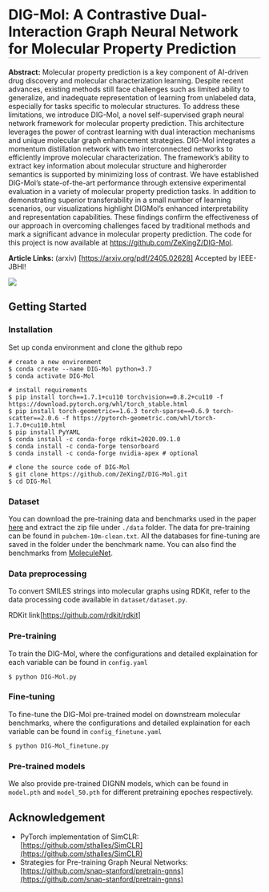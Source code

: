 <h1 style="border-bottom: 2px solid lightgray;">DIG-Mol: A Contrastive Dual-Interaction Graph Neural Network for Molecular Property Prediction</h1>

__Abstract:__ Molecular property prediction is a key component of AI-driven drug discovery and molecular characterization learning. Despite recent advances, existing methods still face challenges such as limited ability to generalize, and inadequate representation of learning from unlabeled data, especially for tasks specific to molecular structures. To address these limitations, we introduce DIG-Mol, a novel self-supervised graph neural network framework for molecular property prediction. This architecture leverages the power of contrast learning with dual interaction mechanisms and unique molecular graph enhancement strategies. DIG-Mol integrates a momentum distillation network with two interconnected networks to efficiently improve molecular characterization. The framework’s ability to extract key information about molecular structure and higherorder semantics is supported by minimizing loss of contrast. We have established DIG-Mol’s state-of-the-art performance through extensive experimental evaluation in a variety of molecular property prediction tasks. In addition to demonstrating superior transferability in a small number of learning scenarios, our visualizations highlight DIGMol’s enhanced interpretability and representation capabilities. These findings confirm the effectiveness of our approach in overcoming challenges faced by traditional methods and mark a significant advance in molecular property prediction. The code for this project is now available at https://github.com/ZeXingZ/DIG-Mol.

__Article Links:__ (arxiv) [https://arxiv.org/pdf/2405.02628] Accepted by IEEE-JBHI!

![](Fig.1.png)

## Getting Started

### Installation

Set up conda environment and clone the github repo

```
# create a new environment
$ conda create --name DIG-Mol python=3.7
$ conda activate DIG-Mol

# install requirements
$ pip install torch==1.7.1+cu110 torchvision==0.8.2+cu110 -f https://download.pytorch.org/whl/torch_stable.html
$ pip install torch-geometric==1.6.3 torch-sparse==0.6.9 torch-scatter==2.0.6 -f https://pytorch-geometric.com/whl/torch-1.7.0+cu110.html
$ pip install PyYAML
$ conda install -c conda-forge rdkit=2020.09.1.0
$ conda install -c conda-forge tensorboard
$ conda install -c conda-forge nvidia-apex # optional

# clone the source code of DIG-Mol
$ git clone https://github.com/ZeXingZ/DIG-Mol.git
$ cd DIG-Mol
```

### Dataset

You can download the pre-training data and benchmarks used in the paper [here](https://drive.google.com/file/d/1aDtN6Qqddwwn2x612kWz9g0xQcuAtzDE/view?usp=sharing) and extract the zip file under `./data` folder. The data for pre-training can be found in `pubchem-10m-clean.txt`. All the databases for fine-tuning are saved in the folder under the benchmark name. You can also find the benchmarks from [MoleculeNet](https://moleculenet.org/).

### Data preprocessing
To convert SMILES strings into molecular graphs using RDKit, refer to the data processing code available in `dataset/dataset.py`.

RDKit link[https://github.com/rdkit/rdkit]

### Pre-training

To train the DIG-Mol, where the configurations and detailed explaination for each variable can be found in `config.yaml`
```
$ python DIG-Mol.py
```

### Fine-tuning 

To fine-tune the DIG-Mol pre-trained model on downstream molecular benchmarks, where the configurations and detailed explaination for each variable can be found in `config_finetune.yaml`
```
$ python DIG-Mol_finetune.py
```

### Pre-trained models

We also provide pre-trained DIGNN models, which can be found in `model.pth` and `model_50.pth` for different pretraining epoches respectively. 

## Acknowledgement

- PyTorch implementation of SimCLR: [https://github.com/sthalles/SimCLR](https://github.com/sthalles/SimCLR)
- Strategies for Pre-training Graph Neural Networks: [https://github.com/snap-stanford/pretrain-gnns](https://github.com/snap-stanford/pretrain-gnns)
